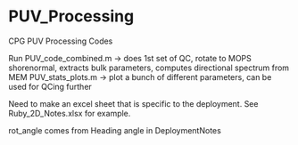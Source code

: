 # PUV_Processing
CPG PUV Processing Codes

Run PUV_code_combined.m -> does 1st set of QC, rotate to MOPS shorenormal, extracts bulk parameters, computes directional spectrum from MEM
PUV_stats_plots.m -> plot a bunch of different parameters, can be used for QCing further

Need to make an excel sheet that is specific to the deployment. See Ruby_2D_Notes.xlsx for example.


rot_angle comes from Heading angle in DeploymentNotes
